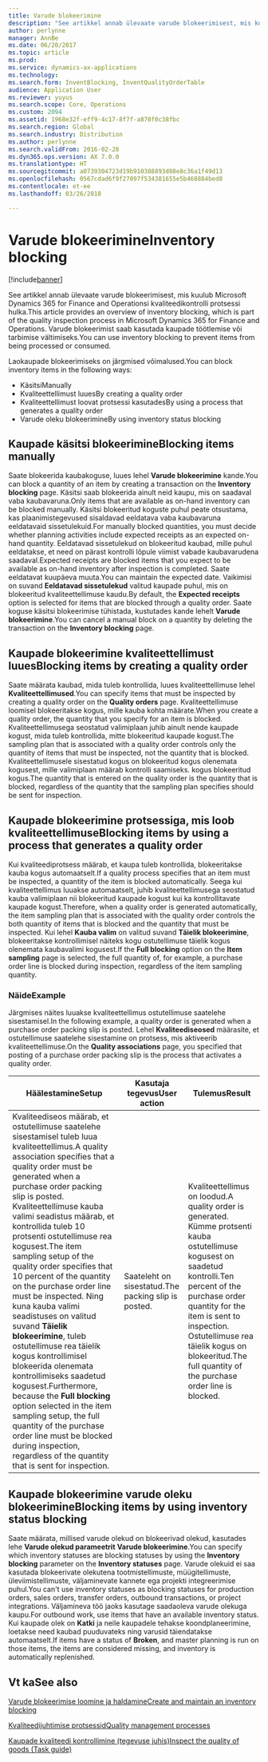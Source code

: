 ```yaml
---
title: Varude blokeerimine
description: "See artikkel annab ülevaate varude blokeerimisest, mis kuulub Microsoft Dynamics 365 for Finance and Operationsi kvaliteedikontrolli protsessi hulka. Varude blokeerimist saab kasutada kaupade töötlemise või tarbimise vältimiseks."
author: perlynne
manager: AnnBe
ms.date: 06/20/2017
ms.topic: article
ms.prod: 
ms.service: dynamics-ax-applications
ms.technology: 
ms.search.form: InventBlocking, InventQualityOrderTable
audience: Application User
ms.reviewer: yuyus
ms.search.scope: Core, Operations
ms.custom: 2094
ms.assetid: 1968e32f-eff9-4c17-8f7f-a870f0c38fbc
ms.search.region: Global
ms.search.industry: Distribution
ms.author: perlynne
ms.search.validFrom: 2016-02-28
ms.dyn365.ops.version: AX 7.0.0
ms.translationtype: HT
ms.sourcegitcommit: a0739304723d19b910388893d08e8c36a1f49d13
ms.openlocfilehash: 0567cdad6f9f27097f534381655e5b468884bed8
ms.contentlocale: et-ee
ms.lasthandoff: 03/26/2018

---
```


# <a name="inventory-blocking"></a><span data-ttu-id="d5a41-104">Varude blokeerimine</span><span class="sxs-lookup"><span data-stu-id="d5a41-104">Inventory blocking</span></span>

[!include[banner](../includes/banner.md)]


<span data-ttu-id="d5a41-105">See artikkel annab ülevaate varude blokeerimisest, mis kuulub Microsoft Dynamics 365 for Finance and Operationsi kvaliteedikontrolli protsessi hulka.</span><span class="sxs-lookup"><span data-stu-id="d5a41-105">This article provides an overview of inventory blocking, which is part of the quality inspection process in Microsoft Dynamics 365 for Finance and Operations.</span></span> <span data-ttu-id="d5a41-106">Varude blokeerimist saab kasutada kaupade töötlemise või tarbimise vältimiseks.</span><span class="sxs-lookup"><span data-stu-id="d5a41-106">You can use inventory blocking to prevent items from being processed or consumed.</span></span>

<span data-ttu-id="d5a41-107">Laokaupade blokeerimiseks on järgmised võimalused.</span><span class="sxs-lookup"><span data-stu-id="d5a41-107">You can block inventory items in the following ways:</span></span>
-   <span data-ttu-id="d5a41-108">Käsitsi</span><span class="sxs-lookup"><span data-stu-id="d5a41-108">Manually</span></span>
-   <span data-ttu-id="d5a41-109">Kvaliteettellimust luues</span><span class="sxs-lookup"><span data-stu-id="d5a41-109">By creating a quality order</span></span>
-   <span data-ttu-id="d5a41-110">Kvaliteettellimust loovat protsessi kasutades</span><span class="sxs-lookup"><span data-stu-id="d5a41-110">By using a process that generates a quality order</span></span>
-   <span data-ttu-id="d5a41-111">Varude oleku blokeerimine</span><span class="sxs-lookup"><span data-stu-id="d5a41-111">By using inventory status blocking</span></span>

## <a name="blocking-items-manually"></a><span data-ttu-id="d5a41-112">Kaupade käsitsi blokeerimine</span><span class="sxs-lookup"><span data-stu-id="d5a41-112">Blocking items manually</span></span>
<span data-ttu-id="d5a41-113">Saate blokeerida kaubakoguse, luues lehel **Varude blokeerimine** kande.</span><span class="sxs-lookup"><span data-stu-id="d5a41-113">You can block a quantity of an item by creating a transaction on the **Inventory blocking** page.</span></span> <span data-ttu-id="d5a41-114">Käsitsi saab blokeerida ainult neid kaupu, mis on saadaval vaba kaubavaruna.</span><span class="sxs-lookup"><span data-stu-id="d5a41-114">Only items that are available as on-hand inventory can be blocked manually.</span></span> <span data-ttu-id="d5a41-115">Käsitsi blokeeritud koguste puhul peate otsustama, kas plaanimistegevused sisaldavad eeldatava vaba kaubavaruna eeldatavaid sissetulekuid.</span><span class="sxs-lookup"><span data-stu-id="d5a41-115">For manually blocked quantities, you must decide whether planning activities include expected receipts as an expected on-hand quantity.</span></span> <span data-ttu-id="d5a41-116">Eeldatavad sissetulekud on blokeeritud kaubad, mille puhul eeldatakse, et need on pärast kontrolli lõpule viimist vabade kaubavarudena saadaval.</span><span class="sxs-lookup"><span data-stu-id="d5a41-116">Expected receipts are blocked items that you expect to be available as on-hand inventory after inspection is completed.</span></span> <span data-ttu-id="d5a41-117">Saate eeldatavat kuupäeva muuta.</span><span class="sxs-lookup"><span data-stu-id="d5a41-117">You can maintain the expected date.</span></span> <span data-ttu-id="d5a41-118">Vaikimisi on suvand **Eeldatavad sissetulekud** valitud kaupade puhul, mis on blokeeritud kvaliteettellimuse kaudu.</span><span class="sxs-lookup"><span data-stu-id="d5a41-118">By default, the **Expected receipts** option is selected for items that are blocked through a quality order.</span></span> <span data-ttu-id="d5a41-119">Saate koguse käsitsi blokeerimise tühistada, kustutades kande lehelt **Varude blokeerimine**.</span><span class="sxs-lookup"><span data-stu-id="d5a41-119">You can cancel a manual block on a quantity by deleting the transaction on the **Inventory blocking** page.</span></span>

## <a name="blocking-items-by-creating-a-quality-order"></a><span data-ttu-id="d5a41-120">Kaupade blokeerimine kvaliteettellimust luues</span><span class="sxs-lookup"><span data-stu-id="d5a41-120">Blocking items by creating a quality order</span></span>
<span data-ttu-id="d5a41-121">Saate määrata kaubad, mida tuleb kontrollida, luues kvaliteettellimuse lehel **Kvaliteettellimused**.</span><span class="sxs-lookup"><span data-stu-id="d5a41-121">You can specify items that must be inspected by creating a quality order on the **Quality orders** page.</span></span> <span data-ttu-id="d5a41-122">Kvaliteettellimuse loomisel blokeeritakse kogus, mille kauba kohta määrate.</span><span class="sxs-lookup"><span data-stu-id="d5a41-122">When you create a quality order, the quantity that you specify for an item is blocked.</span></span> <span data-ttu-id="d5a41-123">Kvaliteettellimusega seostatud valimiplaan juhib ainult nende kaupade kogust, mida tuleb kontrollida, mitte blokeeritud kaupade kogust.</span><span class="sxs-lookup"><span data-stu-id="d5a41-123">The sampling plan that is associated with a quality order controls only the quantity of items that must be inspected, not the quantity that is blocked.</span></span> <span data-ttu-id="d5a41-124">Kvaliteettellimusele sisestatud kogus on blokeeritud kogus olenemata kogusest, mille valimiplaan määrab kontrolli saamiseks. kogus blokeeritud kogus.</span><span class="sxs-lookup"><span data-stu-id="d5a41-124">The quantity that is entered on the quality order is the quantity that is blocked, regardless of the quantity that the sampling plan specifies should be sent for inspection.</span></span>

## <a name="blocking-items-by-using-a-process-that-generates-a-quality-order"></a><span data-ttu-id="d5a41-125">Kaupade blokeerimine protsessiga, mis loob kvaliteettellimuse</span><span class="sxs-lookup"><span data-stu-id="d5a41-125">Blocking items by using a process that generates a quality order</span></span>
<span data-ttu-id="d5a41-126">Kui kvaliteediprotsess määrab, et kaupa tuleb kontrollida, blokeeritakse kauba kogus automaatselt.</span><span class="sxs-lookup"><span data-stu-id="d5a41-126">If a quality process specifies that an item must be inspected, a quantity of the item is blocked automatically.</span></span> <span data-ttu-id="d5a41-127">Seega kui kvaliteettellimus luuakse automaatselt, juhib kvaliteettellimusega seostatud kauba valimiplaan nii blokeeritud kaupade kogust kui ka kontrollitavate kaupade kogust.</span><span class="sxs-lookup"><span data-stu-id="d5a41-127">Therefore, when a quality order is generated automatically, the item sampling plan that is associated with the quality order controls the both quantity of items that is blocked and the quantity that must be inspected.</span></span> <span data-ttu-id="d5a41-128">Kui lehel **Kauba valim** on valitud suvand **Täielik blokeerimine**, blokeeritakse kontrollimisel näiteks kogu ostutellimuse täielik kogus olenemata kaubavalimi kogusest.</span><span class="sxs-lookup"><span data-stu-id="d5a41-128">If the **Full blocking** option on the **Item sampling** page is selected, the full quantity of, for example, a purchase order line is blocked during inspection, regardless of the item sampling quantity.</span></span>
### <a name="example"></a><span data-ttu-id="d5a41-129">Näide</span><span class="sxs-lookup"><span data-stu-id="d5a41-129">Example</span></span>

<span data-ttu-id="d5a41-130">Järgmises näites luuakse kvaliteettellimus ostutellimuse saatelehe sisestamisel.</span><span class="sxs-lookup"><span data-stu-id="d5a41-130">In the following example, a quality order is generated when a purchase order packing slip is posted.</span></span> <span data-ttu-id="d5a41-131">Lehel **Kvaliteediseosed** määrasite, et ostutellimuse saatelehe sisestamine on protsess, mis aktiveerib kvaliteettellimuse.</span><span class="sxs-lookup"><span data-stu-id="d5a41-131">On the **Quality associations** page, you specified that posting of a purchase order packing slip is the process that activates a quality order.</span></span>

|<span data-ttu-id="d5a41-132">Häälestamine</span><span class="sxs-lookup"><span data-stu-id="d5a41-132">Setup</span></span>                                                                     |<span data-ttu-id="d5a41-133">Kasutaja tegevus</span><span class="sxs-lookup"><span data-stu-id="d5a41-133">User action</span></span>                 |<span data-ttu-id="d5a41-134">Tulemus</span><span class="sxs-lookup"><span data-stu-id="d5a41-134">Result</span></span>             |
|--------------------------------------------------------------------------|----------------------------|-------------------|
| <span data-ttu-id="d5a41-135">Kvaliteediseos määrab, et ostutellimuse saatelehe sisestamisel tuleb luua kvaliteettellimus.</span><span class="sxs-lookup"><span data-stu-id="d5a41-135">A quality association specifies that a quality order must be generated when a purchase order packing slip is posted.</span></span> <span data-ttu-id="d5a41-136">Kvaliteettellimuse kauba valimi seadistus määrab, et kontrollida tuleb 10 protsenti ostutellimuse rea kogusest.</span><span class="sxs-lookup"><span data-stu-id="d5a41-136">The item sampling setup of the quality order specifies that 10 percent of the quantity on the purchase order line must be inspected.</span></span> <span data-ttu-id="d5a41-137">Ning kuna kauba valimi seadistuses on valitud suvand **Täielik blokeerimine**, tuleb ostutellimuse rea täielik kogus kontrollimisel blokeerida olenemata kontrollimiseks saadetud kogusest.</span><span class="sxs-lookup"><span data-stu-id="d5a41-137">Furthermore, because the **Full blocking** option selected in the item sampling setup, the full quantity of the purchase order line must be blocked during inspection, regardless of the quantity that is sent for inspection.</span></span> | <span data-ttu-id="d5a41-138">Saateleht on sisestatud.</span><span class="sxs-lookup"><span data-stu-id="d5a41-138">The packing slip is posted.</span></span> | <span data-ttu-id="d5a41-139">Kvaliteettellimus on loodud.</span><span class="sxs-lookup"><span data-stu-id="d5a41-139">A quality order is generated.</span></span> <span data-ttu-id="d5a41-140">Kümme protsenti kauba ostutellimuse kogusest on saadetud kontrolli.</span><span class="sxs-lookup"><span data-stu-id="d5a41-140">Ten percent of the purchase order quantity for the item is sent to inspection.</span></span> <span data-ttu-id="d5a41-141">Ostutellimuse rea täielik kogus on blokeeritud.</span><span class="sxs-lookup"><span data-stu-id="d5a41-141">The full quantity of the purchase order line is blocked.</span></span> |

## <a name="blocking-items-by-using-inventory-status-blocking"></a><span data-ttu-id="d5a41-142">Kaupade blokeerimine varude oleku blokeerimine</span><span class="sxs-lookup"><span data-stu-id="d5a41-142">Blocking items by using inventory status blocking</span></span>
<span data-ttu-id="d5a41-143">Saate määrata, millised varude olekud on blokeerivad olekud, kasutades lehe **Varude olekud parameetrit** **Varude blokeerimine**.</span><span class="sxs-lookup"><span data-stu-id="d5a41-143">You can specify which inventory statuses are blocking statuses by using the **Inventory blocking** parameter on the **Inventory statuses** page.</span></span> <span data-ttu-id="d5a41-144"> Varude olekuid ei saa kasutada blokeerivate olekutena tootmistellimuste, müügitellimuste, üleviimistellimuste, väljaminevate kannete ega projekti integreerimise puhul.</span><span class="sxs-lookup"><span data-stu-id="d5a41-144">You can't use inventory statuses as blocking statuses for production orders, sales orders, transfer orders, outbound transactions, or project integrations.</span></span> <span data-ttu-id="d5a41-145">Väljamineva töö jaoks kasutage saadaoleva varude olekuga kaupu.</span><span class="sxs-lookup"><span data-stu-id="d5a41-145">For outbound work, use items that have an available inventory status.</span></span> <span data-ttu-id="d5a41-146">Kui kaupade olek on **Katki** ja neile kaupadele tehakse koondplaneerimine, loetakse need kaubad puuduvateks ning varusid täiendatakse automaatselt.</span><span class="sxs-lookup"><span data-stu-id="d5a41-146">If items have a status of **Broken**, and master planning is run on those items, the items are considered missing, and inventory is automatically replenished.</span></span>



<a name="see-also"></a><span data-ttu-id="d5a41-147">Vt ka</span><span class="sxs-lookup"><span data-stu-id="d5a41-147">See also</span></span>
--------

[<span data-ttu-id="d5a41-148">Varude blokeerimise loomine ja haldamine</span><span class="sxs-lookup"><span data-stu-id="d5a41-148">Create and maintain an inventory blocking</span></span>](tasks/create-maintain-inventory-blocking.md)

[<span data-ttu-id="d5a41-149">Kvaliteedijuhtimise protsessid</span><span class="sxs-lookup"><span data-stu-id="d5a41-149">Quality management processes</span></span>](quality-management-processes.md)

[<span data-ttu-id="d5a41-150">Kaupade kvaliteedi kontrollimine (tegevuse juhis)</span><span class="sxs-lookup"><span data-stu-id="d5a41-150">Inspect the quality of goods (Task guide)</span></span>](tasks/inspect-quality-goods.md)

